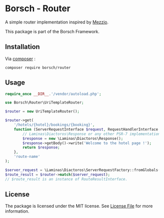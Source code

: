 # Borsch - Router

A simple router implementation inspired by [Mezzio](https://docs.mezzio.dev/mezzio/).

This package is part of the Borsch Framework.

## Installation

Via [composer](https://getcomposer.org/) :

`composer require borsch/router`

## Usage

```php
require_once __DIR__.'/vendor/autoload.php';

use Borsch\Router\UriTemplateRouter;

$router = new UriTemplateRouter();

$router->get(
    '/hotels/{hotel}/bookings/{booking}',
    function (ServerRequestInterface $request, RequestHandlerInterface $handler) {
        // Laminas\Diactoros\Response or any other PSR-7 implementation. 
        $response = new \Laminas\Diactoros\Response();
        $response->getBody()->write('Welcome to the hotel page !');
        return $response;
    },
    'route-name'
);

$server_request = \Laminas\Diactoros\ServerRequestFactory::fromGlobals();
$route_result = $router->match($server_request);
// $route_result is an instance of RouteResultInterface.
```

## License

The package is licensed under the MIT license. See [License File](https://github.com/debuss/borsch-router/blob/master/LICENSE.md) for more information.